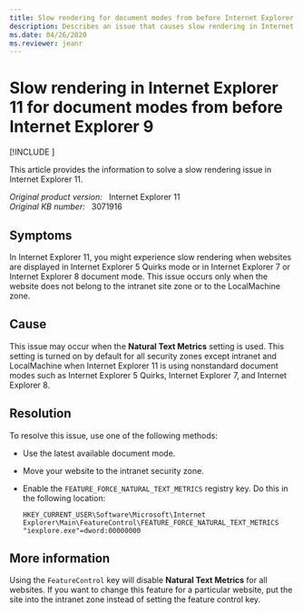 ```yaml
---
title: Slow rendering for document modes from before Internet Explorer 9
description: Describes an issue that causes slow rendering in Internet Explorer 11. Occurs when websites are displayed in document mode from Internet Explorer 8 and earlier. A resolution is provided.
ms.date: 04/26/2020
ms.reviewer: jeanr
---
```

# Slow rendering in Internet Explorer 11 for document modes from before Internet Explorer 9

[!INCLUDE [](../../../includes/browsers-important.md)]

This article provides the information to solve a slow rendering issue in Internet Explorer 11.

_Original product version:_ &nbsp; Internet Explorer 11  
_Original KB number:_ &nbsp; 3071916

## Symptoms

In Internet Explorer 11, you might experience slow rendering when websites are displayed in Internet Explorer 5 Quirks mode or in Internet Explorer 7 or Internet Explorer 8 document mode. This issue occurs only when the website does not belong to the intranet site zone or to the LocalMachine zone.

## Cause

This issue may occur when the **Natural Text Metrics** setting is used. This setting is turned on by default for all security zones except intranet and LocalMachine when Internet Explorer 11 is using nonstandard document modes such as Internet Explorer 5 Quirks, Internet Explorer 7, and Internet Explorer 8.

## Resolution

To resolve this issue, use one of the following methods:

- Use the latest available document mode.
- Move your website to the intranet security zone.
- Enable the `FEATURE_FORCE_NATURAL_TEXT_METRICS` registry key. Do this in the following location:

    ```console
    HKEY_CURRENT_USER\Software\Microsoft\Internet Explorer\Main\FeatureControl\FEATURE_FORCE_NATURAL_TEXT_METRICS  
    "iexplore.exe"=dword:00000000
    ```

## More information

Using the `FeatureControl` key will disable **Natural Text Metrics** for all websites. If you want to change this feature for a particular website, put the site into the intranet zone instead of setting the feature control key.
